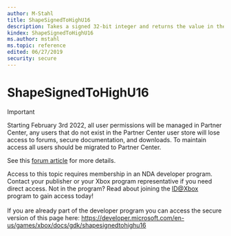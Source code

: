 ```yaml
---
author: M-Stahl
title: ShapeSignedToHighU16
description: Takes a signed 32-bit integer and returns the value in the upper 16 bits of an unsigned 32-bit integer.
kindex: ShapeSignedToHighU16
ms.author: mstahl
ms.topic: reference
edited: 06/27/2019
security: secure
---
```


# ShapeSignedToHighU16
> [!IMPORTANT]
> Starting February 3rd 2022, all user permissions will be managed in Partner Center, any users that do not exist in the Partner Center user store will lose access to forums, secure documentation, and downloads. To maintain access all users should be migrated to Partner Center. <p></p>See this <a href="https://forums.xboxlive.com/articles/132187/breaking-change-user-access-for-forums-secure-docu.html">forum article</a> for more details.  

 Access to this topic requires membership in an NDA developer program. Contact your publisher or your Xbox program representative if you need direct access. Not in the program? Read about joining the <a href="https://www.xbox.com/Developers/id">ID@Xbox</a> program to gain access today!  <br/><br/>If you are already part of the developer program you can access the secure version of this page here: <a target="_blank" href="https://developer.microsoft.com/en-us/games/xbox/docs/gdk/shapesignedtohighu16">https://developer.microsoft.com/en-us/games/xbox/docs/gdk/shapesignedtohighu16</a>